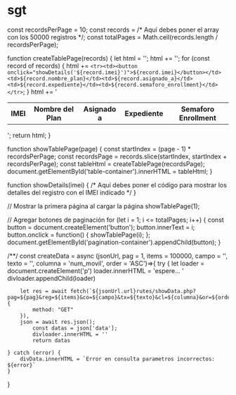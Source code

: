 # sgt

const recordsPerPage = 10;
const records = /* Aquí debes poner el array con los 50000 registros */;
const totalPages = Math.ceil(records.length / recordsPerPage);

function createTablePage(records) {
  let html = '<table>';
  html += '<tr><th>IMEI</th><th>Nombre del Plan</th><th>Asignado a</th><th>Expediente</th><th>Semaforo Enrollment</th></tr>';
  for (const record of records) {
    html += `<tr><td><button onclick="showDetails('${record.imei}')">${record.imei}</button></td><td>${record.nombre_plan}</td><td>${record.asignado_a}</td><td>${record.expediente}</td><td>${record.semaforo_enrollment}</td></tr>`;
  }
  html += '</table>';
  return html;
}

function showTablePage(page) {
  const startIndex = (page - 1) * recordsPerPage;
  const recordsPage = records.slice(startIndex, startIndex + recordsPerPage);
  const tableHtml = createTablePage(recordsPage);
  document.getElementById('table-container').innerHTML = tableHtml;
}

function showDetails(imei) {
  /* Aquí debes poner el código para mostrar los detalles del registro con el IMEI indicado */
}

// Mostrar la primera página al cargar la página
showTablePage(1);

// Agregar botones de paginación
for (let i = 1; i <= totalPages; i++) {
  const button = document.createElement('button');
  button.innerText = i;
  button.onclick = function() {
    showTablePage(i);
  };
  document.getElementById('pagination-container').appendChild(button);
}


/**/
const createData = async (jsonUrl, pag = 1, items = 100000, campo = '', texto = '', columna = 'num_movil', order = 'ASC')=>{
    try {
        let loader = document.createElement('p')
        loader.innerHTML = 'espere... '
        divloader.appendChild(loader)

        let res = await fetch(`${jsonUrl.url}rutes/showData.php?pag=${pag}&reg=${items}&co=${campo}&tx=${texto}&cl=${columna}&or=${order}`, {
            method: "GET"
        }),
        json = await res.json();
            const datas = json['data'];
            divloader.innerHTML = ''
            return datas

    } catch (error) {
        divData.innerHTML = `Error en consulta parametros incorrectos: ${error}`
    }

}
